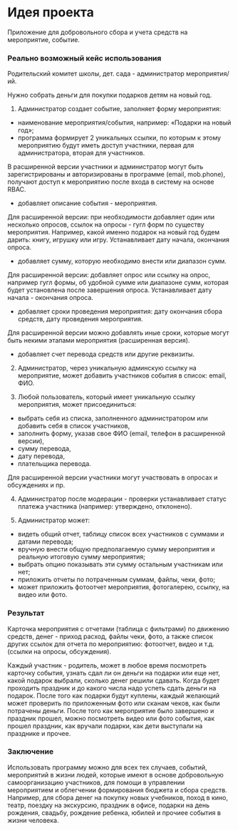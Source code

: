 # Идея проекта

Приложение для добровольного сбора и учета средств на мероприятие, событие.

### Реально возможный кейс использования

Родительский комитет школы, дет. сада - администратор мероприятия/ий.

Нужно собрать деньги для покупки подарков детям на новый год.

1. Администратор создает событие, заполняет форму мероприятия:

  - наименование мероприятия/события, например: «Подарки на новый год»;
  - программа формирует 2 уникальных ссылки, по которым к этому мероприятию будут иметь доступ участники, первая для администратора, вторая для участников.

В расширенной версии участники и администратор могут быть зарегистрированы и авторизированы в программе (email, mob.phone), получают доступ к мероприятию после входа в систему на основе RBAC.

  - добавляет описание события - мероприятия. 

Для расширенной версии: при необходимости добавляет один или несколько опросов, ссылок на опросы - гугл форм по существу мероприятия.
Например, какой именно подарок на новый год будем дарить: книгу, игрушку или игру. Устанавливает дату начала, окончания опроса.

  - добавляет сумму, которую необходимо внести или диапазон сумм.
  
Для расширенной версии: добавляет опрос или ссылку на опрос, например гугл формы, об удобной сумме или диапазоне сумм, которая будет установлена после завершения опроса. Устанавливает дату начала - окончания опроса.

  - добавляет сроки проведения мероприятия: дату окончания сбора средств, дату проведения мероприятия.
  
Для расширенной версии можно добавлять иные сроки, которые могут быть некими этапами мероприятия (расширенная версия). 

  - добавляет счет перевода средств или другие реквизиты. 


2. Администратор, через уникальную админскую ссылку на мероприятие, может добавить участников события в список: email, ФИО.

3. Любой пользователь, который имеет уникальную ссылку мероприятия, может присоединиться:
  - выбрать себя из списка, заполненного администратором или добавить себя в список участников,
  - заполнить форму, указав свое ФИО (email, телефон в расширенной версии),
  - сумму перевода,
  - дату перевода,
  - плательщика перевода.
 
Для расширенной версии участники могут участвовать в опросах и обсуждениях и пр. 

4. Администратор после модерации - проверки устанавливает статус платежа участника (например: утверждено, отклонено).

5. Администратор может: 
  - видеть общий отчет, таблицу список всех участников с суммами и датами перевода;
  - вручную внести общую предполагаемую сумму мероприятия и реальную итоговую сумму мероприятия;
  - выбрать опцию показывать эти сумму остальным участникам или нет;
  - приложить отчеты по потраченным суммам, файлы, чеки, фото;
  - может приложить фотоотчет мероприятия, фотогалерею, ссылку, на видео или фото.

### Результат

Карточка мероприятия с отчетами (таблица с фильтрами) по движению средств, денег - приход расход, файлы чеки, фото,
а также список других ссылок для отчета по мероприятию: фотоотчет, видео и т.д. (ссылки на опросы, обсуждения).

Каждый участник - родитель, может в любое время посмотреть карточку события, узнать сдал ли он деньги на подарки или еще нет,
какой подарок выбрали, сколько денег решили сдавать. 
Когда будет проходить праздник и до какого числа надо успеть сдать деньги на подарок.
После того как подарки будут куплены, каждый желающий может проверить по приложенным фото или сканам чеков, как были потрачены деньги.
После того как мероприятие было завершено и праздник прошел, можно посмотреть видео или фото события, как прошел праздник, как вручали подарки, как дети выступали на празднике и прочее.

### Заключение

Использовать программу можно для всех тех случаев, событий, мероприятий в жизни людей, которые имеют в основе добровольную самоорганизацию участников, для помощи в управлении мероприятием и облегчении формирования бюджета и сбора средств.
Например, для сбора денег на покупку новых учебников, поход в кино, театр, поездку на экскурсию, праздник в офисе, подарки на день рождения, свадьбу, рождение ребенка, юбилей и прочиее события в жизни человека.


